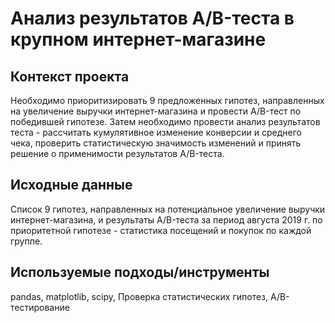# Анализ результатов A/B-теста в крупном интернет-магазине

## Контекст проекта
Необходимо приоритизировать 9 предложенных гипотез, направленных на увеличение выручки интернет-магазина и провести A/B-тест по победившей гипотезе. Затем необходимо провести анализ результатов теста - рассчитать кумулятивное изменение конверсии и среднего чека, проверить статистическую значимость изменений и принять решение о применимости результатов A/B-теста.

## Исходные данные
Список 9 гипотез, направленных на потенциальное увеличение выручки интернет-магазина, и результаты A/B-теста за период августа 2019 г. по приоритетной гипотезе - статистика посещений и покупок по каждой группе.

## Используемые подходы/инструменты
pandas, matplotlib, scipy, Проверка статистических гипотез, A/B-тестирование
